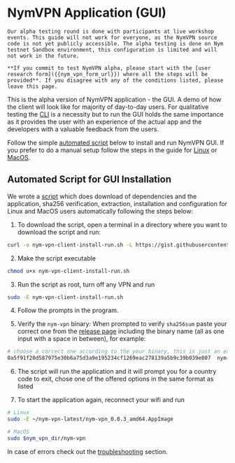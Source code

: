 # NymVPN Application (GUI)

```admonish info
Our alpha testing round is done with participants at live workshop events. This guide will not work for everyone, as the NymVPN source code is not yet publicly accessible. The alpha testing is done on Nym testnet Sandbox environment, this configuration is limited and will not work in the future.

**If you commit to test NymVPN alpha, please start with the [user research form]({{nym_vpn_form_url}}) where all the steps will be provided**. If you disagree with any of the conditions listed, please leave this page.
```

This is the alpha version of NymVPN application - the GUI. A demo of how the client will look like for majority of day-to-day users. For qualitative testing the [CLI](cli.md) is a necessity but to run the GUI holds the same importance as it provides the user with an experience of the actual app and the developers with a valuable feedback from the users.

Follow the simple [automated script](#automated-script-for-gui-installation) below to install and run NymVPN GUI. If you prefer to do a manual setup follow the steps in the guide for [Linux](gui-linux.md) or [MacOS](gui-mac.md).

## Automated Script for GUI Installation

We wrote a [script](https://gist.github.com/tommyv1987/7d210d4daa8f7abc61f9a696d0321f19) which does download of dependencies and the application, sha256 verification, extraction, installation and configuration for Linux and MacOS users automatically following the steps below:

1. To download the script, open a terminal in a directory where you want to download the script and run:
```sh
curl -o nym-vpn-client-install-run.sh -L https://gist.githubusercontent.com/tommyv1987/7d210d4daa8f7abc61f9a696d0321f19/raw/bc5b0923e53a08b936f3e449c0ab840c6dc1b2f6/nym-vpn-client-install-run.sh
```

2. Make the script executable
```sh
chmod u+x nym-vpn-client-install-run.sh
```
3. Run the script as root, turn off any VPN and run
```sh
sudo -E nym-vpn-client-install-run.sh
```
4. Follow the prompts in the program.

5. Verify the `nym-vpn` binary: When prompted to verify `sha256sum` paste your correct one from the [release page]({{nym_vpn_latest_binary_url}}) including the binary name (all as one input with a space in between), for example:
```sh
# choose a correct one according to the your binary, this is just an example
0a5f91f20d587975e30b6a75d3a9e195234cf1269eac278139a5b9c39b039e807  nym-vpn-desktop_0.0.3_ubuntu-22.04_x86_64.zip
```
6. The script will run the application and it will prompt you for a country code to exit, chose one of the offered options in the same format as listed

7. To start the application again, reconnect your wifi and run
```sh
# Linux
sudo -E ~/nym-vpn-latest/nym-vpn_0.0.3_amd64.AppImage

# MacOS
sudo $nym_vpn_dir/nym-vpn
```

In case of errors check out the [troubleshooting](troubleshooting.md#installing-gui-on-macos-not-working) section.
